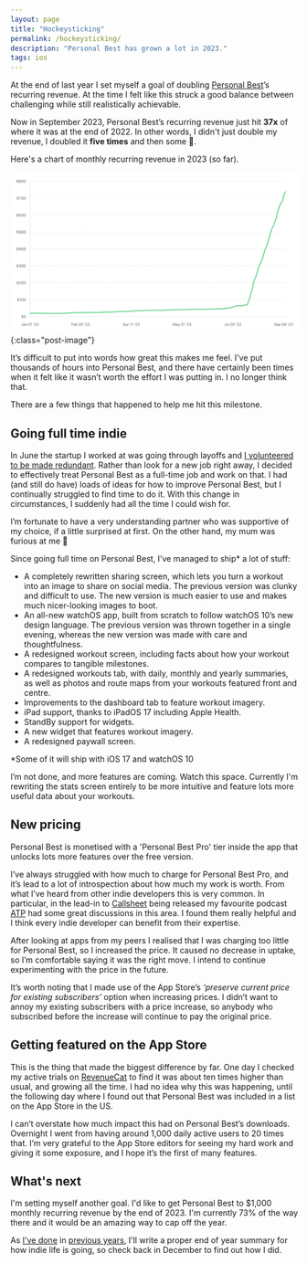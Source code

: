```yaml
---
layout: page
title: "Hockeysticking"
permalink: /hockeysticking/
description: "Personal Best has grown a lot in 2023."
tags: ios
---
```


At the end of last year I set myself a goal of doubling [Personal Best](https://getpersonalbest.com)’s recurring revenue. At the time I felt like this struck a good balance between challenging while still realistically achievable. 

Now in September 2023, Personal Best’s recurring revenue just hit **37x** of where it was at the end of 2022. In other words, I didn't just double my revenue, I doubled it **five times** and then some 🤯.

Here's a chart of monthly recurring revenue in 2023 (so far).

![Chart of active subscriptions for Personal Best](/assets/post-images/rc-mrr-sep-23.png){:class="post-image"}

It’s difficult to put into words how great this makes me feel. I’ve put thousands of hours into Personal Best, and there have certainly been times when it felt like it wasn’t worth the effort I was putting in. I no longer think that.

There are a few things that happened to help me hit this milestone.

## Going full time indie

In June the startup I worked at was going through layoffs and [I volunteered to be made redundant](/the-fear-is-real). Rather than look for a new job right away, I decided to effectively treat Personal Best as a full-time job and work on that. I had (and still do have) loads of ideas for how to improve Personal Best, but I continually struggled to find time to do it. With this change in circumstances, I suddenly had all the time I could wish for. 

I’m fortunate to have a very understanding partner who was supportive of my choice, if a little surprised at first. On the other hand, my mum was furious at me 🙈

Since going full time on Personal Best, I’ve managed to ship* a lot of stuff:

* A completely rewritten sharing screen, which lets you turn a workout into an image to share on social media. The previous version was clunky and difficult to use. The new version is much easier to use and makes much nicer-looking images to boot.
* An all-new watchOS app, built from scratch to follow watchOS 10’s new design language. The previous version was thrown together in a single evening, whereas the new version was made with care and thoughtfulness.
* A redesigned workout screen, including facts about how your workout compares to tangible milestones.
* A redesigned workouts tab, with daily, monthly and yearly summaries, as well as photos and route maps from your workouts featured front and centre.
* Improvements to the dashboard tab to feature workout imagery.
* iPad support, thanks to iPadOS 17 including Apple Health.
* StandBy support for widgets.
* A new widget that features workout imagery.
* A redesigned paywall screen.

*Some of it will ship with iOS 17 and watchOS 10

I’m not done, and more features are coming. Watch this space. Currently I'm rewriting the stats screen entirely to be more intuitive and feature lots more useful data about your workouts.

## New pricing

Personal Best is monetised with a 'Personal Best Pro' tier inside the app that unlocks lots more features over the free version.

I’ve always struggled with how much to charge for Personal Best Pro, and it’s lead to a lot of introspection about how much my work is worth. From what I’ve heard from other indie developers this is very common. In particular, in the lead-in to [Callsheet](https://www.caseyliss.com/2023/8/7/callsheet) being released my favourite podcast [ATP](https://atp.fm) had some great discussions in this area. I found them really helpful and I think every indie developer can benefit from their expertise.

After looking at apps from my peers I realised that I was charging too little for Personal Best, so I increased the price. It caused no decrease in uptake, so I’m comfortable saying it was the right move. I intend to continue experimenting with the price in the future. 

It’s worth noting that I made use of the App Store’s _‘preserve current price for existing subscribers’_ option when increasing prices. I didn’t want to annoy my existing subscribers with a price increase, so anybody who subscribed before the increase will continue to pay the original price.

## Getting featured on the App Store

This is the thing that made the biggest difference by far. One day I checked my active trials on [RevenueCat](https://www.revenuecat.com) to find it was about ten times higher than usual, and growing all the time. I had no idea why this was happening, until the following day where I found out that Personal Best was included in a list on the App Store in the US. 

I can’t overstate how much impact this had on Personal Best’s downloads. Overnight I went from having around 1,000 daily active users to 20 times that. I’m very grateful to the App Store editors for seeing my hard work and giving it some exposure, and I hope it’s the first of many features.

## What's next

I'm setting myself another goal. I'd like to get Personal Best to $1,000 monthly recurring revenue by the end of 2023. I'm currently 73% of the way there and it would be an amazing way to cap off the year.

As [I've done](https://codakuma.com/im-feeling-22/) in [previous years](https://codakuma.com/2021-in-review/), I'll write a proper end of year summary for how indie life is going, so check back in December to find out how I did.

